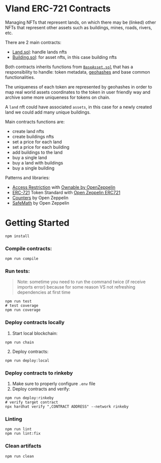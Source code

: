 # Vland ERC-721 Contracts

Managing NFTs that represent lands, on which there may be (linked) other NFTs that represent other assets such as buildings, mines, roads, rivers, etc.

There are 2 main contracts:
- [Land.sol](contracts/Land.sol): handle lands nfts
- [Building.sol](contracts/Building.sol): for asset nfts, in this case building nfts

Both contracts inherits functions from [`BaseAsset.sol`](contracts/BaseAsset.sol) that has a responsibility to handle: token metadata, [geohashes](https://en.wikipedia.org/wiki/Geohash) and base common functionalities. 

The uniqueness of each token are represented by geohashes in order to map real world assets coordinates to the token in user friendly way and archive some more uniqueness for tokens on chain.

A `land` nft could have associated `assets`, in this case for a newly created land we could add many unique buildings.

Main contracts functions are:
- create land nfts
- create buildings nfts
- set a price for each land 
- set a price for each building 
- add buildings to the land
- buy a single land
- buy a land with buildings
- buy a single building

Patterns and libraries:
- [Access Restriction](https://fravoll.github.io/solidity-patterns/access_restriction.html) with [Ownable by OpenZeppelin](https://github.com/OpenZeppelin/openzeppelin-contracts/blob/master/contracts/access/Ownable.sol)
- [ERC-721](https://eips.ethereum.org/EIPS/eip-721) Token Standard with [Open Zeppelin ERC721](https://github.com/OpenZeppelin/openzeppelin-contracts/blob/master/contracts/token/ERC721/ERC721.sol)
- [Counters](https://github.com/OpenZeppelin/openzeppelin-contracts/blob/master/contracts/utils/Counters.sol) by Open Zeppelin
- [SafeMath](https://github.com/OpenZeppelin/openzeppelin-contracts/blob/master/contracts/utils/math/SafeMath.sol) by Open Zeppelin


# Getting Started
```shell
npm install
```
### Compile contracts:
```shell
npm run compile
```
### Run tests:
> Note: sometime you need to run the command twice (if receive imports error) because for some reason VS not refreshing dependencies at first time
```shell
npm run test
# test coverage
npm run coverage
```
### Deploy contracts locally
1. Start local blockchain:
```shell
npm run chain
```

2. Deploy contracts:
```shell
npm run deploy:local
```
### Deploy contracts to rinkeby
1. Make sure to properly configure `.env` file
2. Deploy contracts and verify:
```shell
npm run deploy:rinkeby
# verify target contract
npx hardhat verify ",CONTRACT ADDRESS" --network rinkeby
```
### Linting
```shell
npm run lint
npm run lint:fix
```
### Clean artifacts
```shell
npm run clean
```